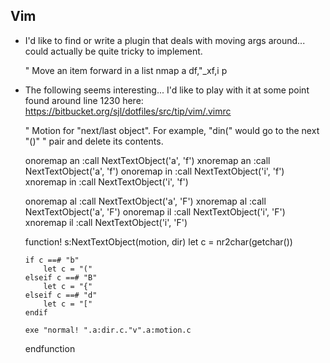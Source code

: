 Vim
---

- I'd like to find or write a plugin that deals with moving args around... could
  actually be quite tricky to implement.

    " Move an item forward in a list
    nmap <Leader>a df,"_xf,i <esc>p


- The following seems interesting... I'd like to play with it at some point
  found around line 1230 here: https://bitbucket.org/sjl/dotfiles/src/tip/vim/.vimrc

    " Motion for "next/last object". For example, "din(" would go to the next "()"
    " pair and delete its contents.

    onoremap an :<c-u>call <SID>NextTextObject('a', 'f')<cr>
    xnoremap an :<c-u>call <SID>NextTextObject('a', 'f')<cr>
    onoremap in :<c-u>call <SID>NextTextObject('i', 'f')<cr>
    xnoremap in :<c-u>call <SID>NextTextObject('i', 'f')<cr>

    onoremap al :<c-u>call <SID>NextTextObject('a', 'F')<cr>
    xnoremap al :<c-u>call <SID>NextTextObject('a', 'F')<cr>
    onoremap il :<c-u>call <SID>NextTextObject('i', 'F')<cr>
    xnoremap il :<c-u>call <SID>NextTextObject('i', 'F')<cr>

    function! s:NextTextObject(motion, dir)
      let c = nr2char(getchar())

      if c ==# "b"
          let c = "("
      elseif c ==# "B"
          let c = "{"
      elseif c ==# "d"
          let c = "["
      endif

      exe "normal! ".a:dir.c."v".a:motion.c
    endfunction


